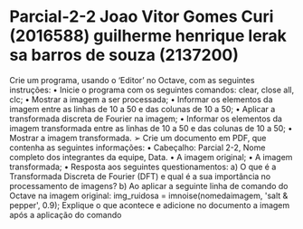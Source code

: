 # Parcial-2-2 Joao Vitor Gomes Curi (2016588) guilherme henrique lerak sa barros de souza (2137200)
Crie um programa, usando o ‘Editor’ no Octave, com as seguintes instruções: • Inicie o programa com os seguintes comandos: clear, close all, clc; • Mostrar a imagem a ser processada; • Informar os elementos da imagem entre as linhas de 10 a 50 e das colunas de 10 a 50; • Aplicar a transformada discreta de Fourier na imagem; • Informar os elementos da imagem transformada entre as linhas de 10 a 50 e das colunas de 10 a 50; • Mostrar a imagem transformada. ➢ Crie um documento em PDF, que contenha as seguintes informações: • Cabeçalho: Parcial 2-2, Nome completo dos integrantes da equipe, Data. • A imagem original; • A imagem transformada; • Resposta aos seguintes questionamentos: a) O que é a Transformada Discreta de Fourier (DFT) e qual é a sua importância no processamento de imagens? b) Ao aplicar a seguinte linha de comando do Octave na imagem original: img_ruidosa = imnoise(nomedaimagem, 'salt & pepper', 0.9); Explique o que acontece e adicione no documento a imagem após a aplicação do comando
